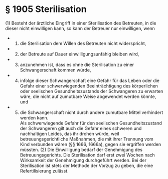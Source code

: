 # § 1905 Sterilisation
(1) Besteht der ärztliche Eingriff in einer Sterilisation des Betreuten, in die dieser nicht einwilligen kann, so kann der Betreuer nur einwilligen, wenn
* 1. die Sterilisation dem Willen des Betreuten nicht widerspricht,
* 2. der Betreute auf Dauer einwilligungsunfähig bleiben wird,
* 3. anzunehmen ist, dass es ohne die Sterilisation zu einer Schwangerschaft kommen würde,
* 4. infolge dieser Schwangerschaft eine Gefahr für das Leben oder die Gefahr einer schwerwiegenden Beeinträchtigung des körperlichen oder seelischen Gesundheitszustands der Schwangeren zu erwarten wäre, die nicht auf zumutbare Weise abgewendet werden könnte, und
* 5. die Schwangerschaft nicht durch andere zumutbare Mittel verhindert werden kann.  
Als schwerwiegende Gefahr für den seelischen Gesundheitszustand der Schwangeren gilt auch die Gefahr eines schweren und nachhaltigen Leides, das ihr drohen würde, weil betreuungsgerichtliche Maßnahmen, die mit ihrer Trennung vom Kind verbunden wären (§§ 1666, 1666a), gegen sie ergriffen werden müssten.
(2) Die Einwilligung bedarf der Genehmigung des Betreuungsgerichts. Die Sterilisation darf erst zwei Wochen nach Wirksamkeit der Genehmigung durchgeführt werden. Bei der Sterilisation ist stets der Methode der Vorzug zu geben, die eine Refertilisierung zulässt.